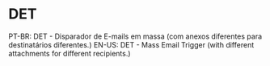# DET
PT-BR: DET - Disparador de E-mails em massa (com anexos diferentes para destinatários diferentes.) EN-US: DET - Mass Email Trigger (with different attachments for different recipients.)
